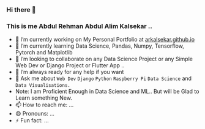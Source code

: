 ### Hi there 👋
### This is me Abdul Rehman Abdul Alim Kalsekar ..


- 🔭 I’m currently working on My Personal Portfolio at [arkalsekar.github.io](https://www.arkalsekar.github.io/abdulrehman)
- 🌱 I’m currently learning Data Science, Pandas, Numpy, Tensorflow, Pytorch and Matplotlib
- 👯 I’m looking to collaborate on any Data Science Project or any Simple Web Dev or Django Project or Flutter App ..
- 🤔 I’m always ready for any help if you want  
- 💬 Ask me about ```Web Dev``` ```Django``` ```Python``` ```Raspberry Pi```  ```Data Science``` and ```Data Visualisations.``` 
- Note: I am Proficient Enough in Data Science and ML.. But will be Glad to Learn something New.
- 📫 How to reach me: ...
- 😄 Pronouns: ...
- ⚡ Fun fact: ...

